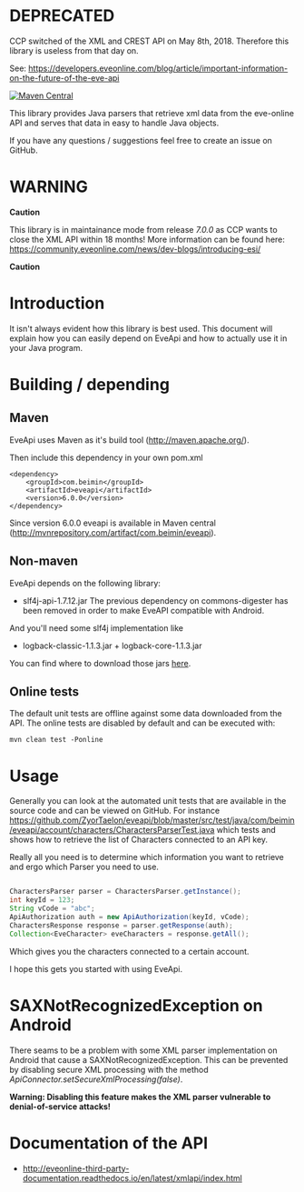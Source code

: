 DEPRECATED
==========
CCP switched of the XML and CREST API on May 8th, 2018. Therefore this library is useless from that day on.

See: https://developers.eveonline.com/blog/article/important-information-on-the-future-of-the-eve-api

[![Maven Central](https://img.shields.io/maven-central/v/com.beimin/eveapi.svg?maxAge=2592000)](http://mvnrepository.com/artifact/com.beimin/eveapi)

This library provides Java parsers that retrieve xml data from the eve-online API and serves that data in easy to handle Java objects.

If you have any questions / suggestions feel free to create an issue on GitHub.

# WARNING #
**Caution**

This library is in maintainance mode from release _7.0.0_ as CCP wants to close the XML API within 18 months!
More information can be found here: https://community.eveonline.com/news/dev-blogs/introducing-esi/

**Caution**

# Introduction #

It isn't always evident how this library is best used. This document will explain how you can easily depend on EveApi and how to actually use it in your Java program.


# Building / depending #
## Maven ##
EveApi uses Maven as it's build tool (http://maven.apache.org/).

Then include this dependency in your own pom.xml
```
<dependency>
    <groupId>com.beimin</groupId>
    <artifactId>eveapi</artifactId>
    <version>6.0.0</version>
</dependency>
```
Since version 6.0.0 eveapi is available in Maven central (http://mvnrepository.com/artifact/com.beimin/eveapi). 
## Non-maven ##
EveApi depends on the following library:
  * slf4j-api-1.7.12.jar
The previous dependency on commons-digester has been removed in order to make EveAPI compatible with Android.

And you'll need some slf4j implementation like
  * logback-classic-1.1.3.jar + logback-core-1.1.3.jar

You can find where to download those jars [here](http://google.com).

## Online tests ##
The default unit tests are offline against some data downloaded from the API. The online tests are disabled by default and can be executed with:

```shell
mvn clean test -Ponline
```

# Usage #
Generally you can look at the automated unit tests that are available in the source code and can be viewed on GitHub. For instance https://github.com/ZyorTaelon/eveapi/blob/master/src/test/java/com/beimin/eveapi/account/characters/CharactersParserTest.java which tests and shows how to retrieve the list of Characters connected to an API key.

Really all you need is to determine which information you want to retrieve and ergo which Parser you need to use.
```java

CharactersParser parser = CharactersParser.getInstance();
int keyId = 123;
String vCode = "abc";
ApiAuthorization auth = new ApiAuthorization(keyId, vCode);
CharactersResponse response = parser.getResponse(auth);
Collection<EveCharacter> eveCharacters = response.getAll();
```
Which gives you the characters connected to a certain account.

I hope this gets you started with using EveApi.

# SAXNotRecognizedException on Android #
There seams to be a problem with some XML parser implementation on Android that cause a SAXNotRecognizedException. This can be prevented by disabling secure XML processing with the method _ApiConnector.setSecureXmlProcessing(false)_.

__Warning: Disabling this feature makes the XML parser vulnerable to denial-of-service attacks!__ 

# Documentation of the API #

* http://eveonline-third-party-documentation.readthedocs.io/en/latest/xmlapi/index.html
